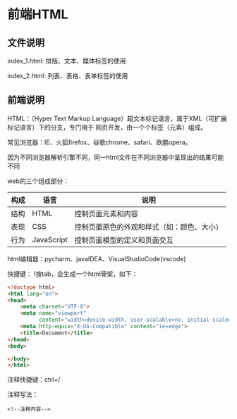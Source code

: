 

# 前端HTML

## 文件说明

index_1.html:			排版、文本、媒体标签的使用

index_2.html:			列表、表格、表单标签的使用



## 前端说明

HTML：（Hyper Text Markup Language）超文本标记语言，属于XML（可扩展标记语言）下的分支，专门用于		网页开发，由一个个标签（元素）组成。

常见浏览器：IE、火狐firefox、谷歌chrome、safari、欧鹏opera。

因为不同浏览器解析引擎不同，同一html文件在不同浏览器中呈现出的结果可能不同



web的三个组成部分：

| 构成   | 语言         | 说明                    |
| ---- | ---------- | --------------------- |
| 结构   | HTML       | 控制页面元素和内容             |
| 表现   | CSS        | 控制页面原色的外观和样式（如：颜色、大小） |
| 行为   | JavaScript | 控制页面模型的定义和页面交互        |



html编辑器：pycharm、javaIDEA、VisualStudioCode(vscode)

快捷键： !按tab，会生成一个html骨架，如下：

```html
<!doctype html>
<html lang="en">
<head>
    <meta charset="UTF-8">
    <meta name="viewport"
          content="width=device-width, user-scalable=no, initial-scale=1.0, maximum-scale=1.0, minimum-scale=1.0">
    <meta http-equiv="X-UA-Compatible" content="ie=edge">
    <title>Document</title>
</head>
<body>

</body>
</html>
```

注释快捷键：ctrl+/

注释写法：

`<!--注释内容-->`



